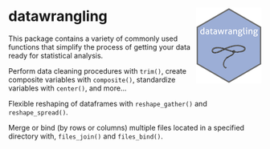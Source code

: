 # datawrangling <img src = "man/figures/logo_small.png" align = "right" />

This package contains a variety of commonly used functions that simplify the process of getting your data ready for statistical analysis.

Perform data cleaning procedures with `trim()`, create composite variables with `composite()`, standardize variables with `center()`, and more...

Flexible reshaping of dataframes with `reshape_gather()` and `reshape_spread()`.

Merge or bind (by rows or columns) multiple files located in a specified directory with, `files_join()` and `files_bind()`.

